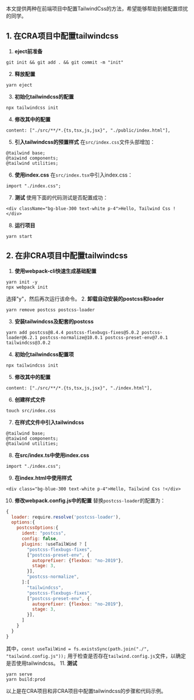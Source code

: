 本文提供两种在前端项目中配置TailwindCss的方法，希望能够帮助到被配置烦扰的同学。
## 1. 在CRA项目中配置tailwindcss
1. **eject前准备**
```
git init && git add . && git commit -m "init"
```
2. **释放配置**
```
yarn eject
```
3. **初始化tailwindcss的配置**
```
npx tailwindcss init
```
4. **修改其中的配置**
```
content: ["./src/**/*.{ts,tsx,js,jsx}", "./public/index.html"],
```
5. **引入tailwindcss的预置样式**
在`src/index.css`文件头部增加：
```
@tailwind base;
@taiwind components;
@tailwind utilities;
```
6. **使用index.css**
在`src/index.tsx`中引入index.css：
```
import "./index.css";
```
7. **测试**
使用下面的代码测试是否配置成功：
```
<div className="bg-blue-300 text-white p-4">Hello, Tailwind Css !</div>
```
8. **运行项目**
```
yarn start
```
## 2. 在非CRA项目中配置tailwindcss
1. **使用webpack-cli快速生成基础配置**
```
yarn init -y
npx webpack init
```
选择"y"，然后再次运行该命令。
2. **卸载自动安装的postcss和loader**
```
yarn remove postcss postcss-loader
```
3. **安装tailwindcss及配套的postcss**
```
yarn add postcss@8.4.4 postcss-flexbugs-fixes@5.0.2 postcss-loader@6.2.1 postcss-normalize@10.0.1 postcss-preset-env@7.0.1 tailwindcss@3.0.2
```
4. **初始化tailwindcss配置项**
```
npx tailwindcss init
```
5. **修改其中的配置**
```
content: ["./src/**/*.{ts,tsx,js,jsx}", "./index.html"],
```
6. **创建样式文件**
```
touch src/index.css
```
7. **在样式文件中引入tailwindcss**
```
@tailwind base;
@taiwind components;
@tailwind utilities;
```
8. **在src/index.ts中使用index.css**
```
import "./index.css";
```
9. **在index.html中使用样式**
```
<div class="bg-blue-300 text-white p-4">Hello, Tailwind Css !</div>
```
10. **修改webpack.config.js中的配置**
替换`postcss-loader`的配置为：
```javascript
{
  loader: require.resolve('postcss-loader'),
  options:{
    postcssOptions:{
      ident: "postcss",
      config: false,
      plugins: !useTailWind ? [
        "postcss-flexbugs-fixes",
        ["postcss-preset-env", {
          autoprefixer: {flexbox: "no-2019"},
          stage: 3,
        }],
        "postcss-normalize",
      ]:[
        "tailwindcss",
        "postcss-flexbugs-fixes",
        ["postcss-preset-env", {
          autoprefixer: {flexbox: "no-2019"},
          stage: 3,
        }],
      ]
    }
  }
}
```
其中，`const useTailWind = fs.existsSync(path.join("./", "tailwind.config.js"));` 用于检查是否存在`tailwind.config.js`文件，以确定是否使用tailwindcss。
11. **测试**
```
yarn serve
yarn build:prod
```
以上是在CRA项目和非CRA项目中配置tailwindcss的步骤和代码示例。